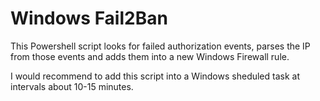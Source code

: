 # Windows Fail2Ban 

This Powershell script looks for failed authorization events, parses the IP from those events and adds them into a new Windows Firewall rule.

I would recommend to add this script into a Windows sheduled task at intervals about 10-15 minutes.
